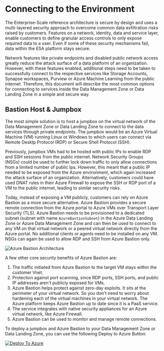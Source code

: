 # Connecting to the Environment

The Enterprise-Scale reference architecture is secure by design and uses a multi-layered security approach to overcome common data exfiltration risks raised by customers. Features on a network, identity, data and service layer, enable customers to define granular access controls to only expose required data to a user. Even if some of these security mechanisms fail, data within the ESA platform stays secure.

Network features like private endpoints and disabled public network access greatly reduce the attack surface of a data platform of an organization. However, with these features enabled, additional steps need to be taken to successfully connect to the respective services like Storage Accounts, Synapse workspaces, Purview or Azure Machine Learning from the public internet. Therefore, this document will describe the most common options for connecting to services inside the Data Management Zone or Data Landing Zone in a simple and secure way.

## Bastion Host & Jumpbox

The most simple solution is to host a jumpbox on the virtual network of the Data Management Zone or Data Landing Zone to connect to the data services through private endpoints. The jumpbox would be an Azure Virtual Machine (VM) running Linux or Windows to which users can connect via Remote Desktp Protocol (RDP) or Secure Shell Protocol (SSH).

Previously, jumpbox VMs had to be hosted with public IPs to enable RDP and SSH sessions from the public internet. Network Security Groups (NSGs) could be used to further lock down traffic to only allow connections from a limited number of public Ips. However, this meant that a public IP needed to be exposed from the Azure environment, which again increased the attack surface of an organization. Alternatively, customers could have used DNAT rules in their Azure Firewall to expose the SSH or RDP port of a VM to the public internet, leading to similar security risks.

Today, instead of exposing a VM publicly, customers can rely on Azure Bastion as a more secure alternative. Azure Bastion provides a secure remote connection from the Azure portal to Azure VMs over Transport Layer Security (TLS). Azure Bastion needs to be provisioned to a dedicated subnet (subnet with name `AzureBastionSubnet`) in the Azure Data Landing Zone or Azure Data Management Zone and can then be used to connect to any VM on that virtual network or a peered virtual network directly from the Azure portal. No additional clients or agents need to be installed on any VM. NSGs can again be used to allow RDP and SSH from Azure Bastion only. 

![Azure Bastion Architecture](AzureBastionArchitecture.png)

A few other core security benefits of Azure Bastion are:

1. The traffic initiated from Azure Bastion to the target VM stays within the customer Vnet.
2. Protection against port scanning, since RDP ports, SSH ports, and public IP addresses aren't publicly exposed for VMs.
3. Azure Bastion helps protect against zero-day exploits. It sits at the perimeter of your virtual network. So you don't need to worry about hardening each of the virtual machines in your virtual network. The Azure platform keeps Azure Bastion up to date since it is a PaaS service.
4. The service integrates with native security appliances for an Azure virtual network, like Azure Firewall.
5. Azure Bastion can be used to monitor and manage remote connections.

To deploy a jumpbox and Azure Bastion to your Data Management Zone or Data Landing Zone, you can use the following Deploy to Azure Button:

[![Deploy To Azure](https://aka.ms/deploytoazurebutton)](https://portal.azure.com/#blade/Microsoft_Azure_CreateUIDef/CustomDeploymentBlade/uri/https%3A%2F%2Fraw.githubusercontent.com%2FAzure%2Fdata-management-zone%2Fmain%2Fdocs%2Freference%2Fbastionhost%2Fmain.json/uiFormDefinitionUri/https%3A%2F%2Fraw.githubusercontent.com%2FAzure%2Fdata-product-batch%2Fmain%2Fdocs%2Freference%2Fportal.dataProduct.json)
